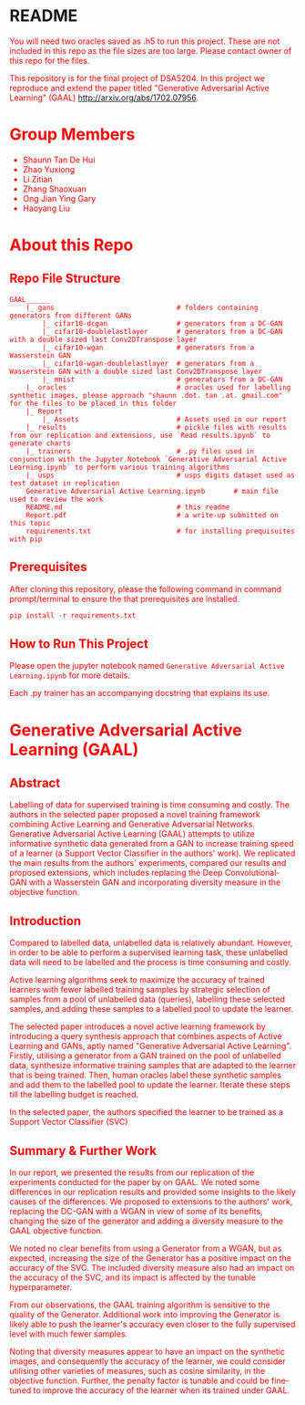# README

<font color="red">You will need two oracles saved as .h5 to run this project. These are not included in this repo as the file sizes are too large. Please contact owner of this repo for the files.

This repository is for the final project of DSA5204. In this project we reproduce and extend the paper titled "Generative Adversarial Active Learning" (GAAL) http://arxiv.org/abs/1702.07956.

# Group Members
- Shaunn Tan De Hui  
- Zhao Yuxiong  
- Li Zitian  
- Zhang Shaoxuan  
- Ong Jian Ying Gary  
- Haoyang Liu  
    
# About this Repo

## Repo File Structure

```
GAAL______
    |_ gans                              # folders containing generators from different GANs  
        |_ cifar10-dcgan                 # generators from a DC-GAN  
        |_ cifar10-doublelastlayer       # generators from a DC-GAN with a double sized last Conv2DTranspose layer  
        |_ cifar10-wgan                  # generators from a Wasserstein GAN  
        |_ cifar10-wgan-doublelastlayer  # generators from a Wasserstein GAN with a double sized last Conv2DTranspose layer  
        |_ mnist                         # generators from a DC-GAN  
    |_ oracles                           # oracles used for labelling synthetic images, please approach "shaunn .dot. tan .at. gmail.com" for the files to be placed in this folder  
    |_ Report  
        |_ Assets                        # Assets used in our report  
    |_ results                           # pickle files with results from our replication and extensions, use `Read results.ipynb` to generate charts  
    |_ trainers                          # .py files used in conjunction with the Jupyter Notebook `Generative Adversarial Active Learning.ipynb` to perform various training algorithms  
    |_ usps                              # usps digits dataset used as test dataset in replication  
    Generative Adversarial Active Learning.ipynb       # main file used to review the work  
    README.md                            # this readme
    Report.pdf                           # a write-up submitted on this topic
    requirements.txt                     # for installing prequisuites with pip  
````
## Prerequisites

After cloning this repository, please the following command in command prompt/terminal to ensure the that prerequisites are installed.

```python
pip install -r requirements.txt
```
## How to Run This Project

Please open the jupyter notebook named `Generative Adversarial Active Learning.ipynb` for more details.

Each .py trainer has an accompanying docstring that explains its use.

# Generative Adversarial Active Learning (GAAL)

## Abstract

Labelling of data for supervised training is time consuming and costly. The authors in the selected paper proposed a novel training framework combining Active Learning and Generative Adversarial Networks. Generative Adversarial Active Learning (GAAL) attempts to utilize informative synthetic data generated from a GAN to increase training speed of a learner (a Support Vector Classifier in the authors' work). We replicated the main results from the authors' experiments, compared our results and proposed extensions, which includes replacing the Deep Convolutional-GAN with a Wasserstein GAN and incorporating diversity measure in the objective function.

## Introduction

Compared to labelled data, unlabelled data is relatively abundant. However, in order to be able to perform a supervised learning task, these unlabelled data will need to be labelled and the process is time consuming and costly.  

Active learning algorithms seek to maximize the accuracy of trained learners with fewer labelled training samples by strategic selection of samples from a pool of unlabelled data (queries), labelling these selected samples, and adding these samples to a labelled pool to update the learner.  

The selected paper introduces a novel active learning framework by introducing a query synthesis approach that combines aspects of Active Learning and GANs, aptly named "Generative Adversarial Active Learning". Firstly, utilising a generator from a GAN trained on the pool of unlabelled data, synthesize informative training samples that are adapted to the learner that is being trained. Then, human oracles label these synthetic samples and add them to the labelled pool to update the learner. Iterate these steps till the labelling budget is reached.

In the selected paper, the authors specified the learner to be trained as a Support Vector Classifier (SVC)

## Summary & Further Work

In our report, we presented the results from our replication of the experiments conducted for the paper by on GAAL. We noted some differences in our replication results and provided some insights to the likely causes of the differences. We proposed to extensions to the authors' work, replacing the DC-GAN with a WGAN in view of some of its benefits, changing the size of the generator and adding a diversity measure to the GAAL objective function. 

We noted no clear benefits from using a Generator from a WGAN, but as expected, increasing the size of the Generator has a positive impact on the accuracy of the SVC. The included diversity measure also had an impact on the accuracy of the SVC, and its impact is affected by the tunable hyperparameter.

From our observations, the GAAL training algorithm is sensitive to the quality of the Generator. Additional work into improving the Generator is likely able to push the learner's accuracy even closer to the fully supervised level with much fewer samples. 

Noting that diversity measures appear to have an impact on the synthetic images, and consequently the accuracy of the learner, we could consider utilising other varieties of measures, such as cosine similarity, in the objective function. Further, the penalty factor is tunable and could be fine-tuned to improve the accuracy of the learner when its trained under GAAL.

